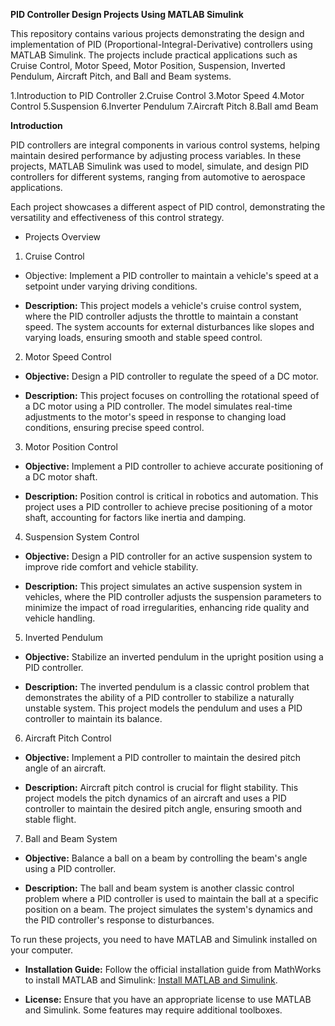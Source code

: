 **PID Controller Design Projects Using MATLAB Simulink**

This repository contains various projects demonstrating the design and implementation of PID (Proportional-Integral-Derivative) controllers using MATLAB Simulink. The projects include practical applications such as Cruise Control, Motor Speed, Motor Position, Suspension, Inverted Pendulum, Aircraft Pitch, and Ball and Beam systems.

1.Introduction to PID Controller
2.Cruise Control
3.Motor Speed
4.Motor Control
5.Suspension
6.Inverter Pendulum
7.Aircraft Pitch
8.Ball amd Beam

**Introduction**

PID controllers are integral components in various control systems, helping maintain desired performance by adjusting process variables. In these projects, MATLAB Simulink was used to model, simulate, and design PID controllers for different systems, ranging from automotive to aerospace applications.

Each project showcases a different aspect of PID control, demonstrating the versatility and effectiveness of this control strategy.

+ Projects Overview

1. Cruise Control

+ Objective: Implement a PID controller to maintain a vehicle's speed at a setpoint under varying driving conditions.

+ **Description:** This project models a vehicle's cruise control system, where the PID controller adjusts the throttle to maintain a constant speed. The system accounts for external disturbances like slopes and varying loads, ensuring smooth and stable speed control.

2. Motor Speed Control

+ **Objective:** Design a PID controller to regulate the speed of a DC motor.

+ **Description:** This project focuses on controlling the rotational speed of a DC motor using a PID controller. The model simulates real-time adjustments to the motor's speed in response to changing load conditions, ensuring precise speed control.

3. Motor Position Control

+ **Objective:** Implement a PID controller to achieve accurate positioning of a DC motor shaft.

+ **Description:** Position control is critical in robotics and automation. This project uses a PID controller to achieve precise positioning of a motor shaft, accounting for factors like inertia and damping.

4. Suspension System Control

+ **Objective:** Design a PID controller for an active suspension system to improve ride comfort and vehicle stability.

+ **Description:** This project simulates an active suspension system in vehicles, where the PID controller adjusts the suspension parameters to minimize the impact of road irregularities, enhancing ride quality and vehicle handling.

5. Inverted Pendulum

+ **Objective:** Stabilize an inverted pendulum in the upright position using a PID controller.

+ **Description:** The inverted pendulum is a classic control problem that demonstrates the ability of a PID controller to stabilize a naturally unstable system. This project models the pendulum and uses a PID controller to maintain its balance.

6. Aircraft Pitch Control

+ **Objective:** Implement a PID controller to maintain the desired pitch angle of an aircraft.

+ **Description:** Aircraft pitch control is crucial for flight stability. This project models the pitch dynamics of an aircraft and uses a PID controller to maintain the desired pitch angle, ensuring smooth and stable flight.

7. Ball and Beam System

+ **Objective:** Balance a ball on a beam by controlling the beam's angle using a PID controller.

+ **Description:** The ball and beam system is another classic control problem where a PID controller is used to maintain the ball at a specific position on a beam. The project simulates the system's dynamics and the PID controller's response to disturbances.

 To run these projects, you need to have MATLAB and Simulink installed on your computer.

+ **Installation Guide:** Follow the official installation guide from MathWorks to install MATLAB and Simulink: [Install MATLAB and Simulink](https://www.mathworks.com/help/install/install-products.html).
- **License:** Ensure that you have an appropriate license to use MATLAB and Simulink. Some features may require additional toolboxes.

